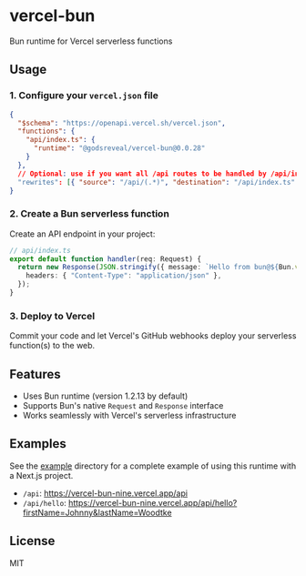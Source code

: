 # vercel-bun

Bun runtime for Vercel serverless functions

## Usage

### 1. Configure your `vercel.json` file

```json
{
  "$schema": "https://openapi.vercel.sh/vercel.json",
  "functions": {
    "api/index.ts": {
      "runtime": "@godsreveal/vercel-bun@0.0.28"
    }
  },
  // Optional: use if you want all /api routes to be handled by /api/index.ts
  "rewrites": [{ "source": "/api/(.*)", "destination": "/api/index.ts" }]
}
```

### 2. Create a Bun serverless function

Create an API endpoint in your project:

```typescript
// api/index.ts
export default function handler(req: Request) {
  return new Response(JSON.stringify({ message: `Hello from bun@${Bun.version}` }), {
    headers: { "Content-Type": "application/json" },
  });
}
```

### 3. Deploy to Vercel

Commit your code and let Vercel's GitHub webhooks deploy your serverless function(s) to the web.

## Features

- Uses Bun runtime (version 1.2.13 by default)
- Supports Bun's native `Request` and `Response` interface
- Works seamlessly with Vercel's serverless infrastructure

## Examples

See the [example](./example) directory for a complete example of using this runtime with a Next.js project.

- `/api`: https://vercel-bun-nine.vercel.app/api
- `/api/hello`: https://vercel-bun-nine.vercel.app/api/hello?firstName=Johnny&lastName=Woodtke

## License

MIT
